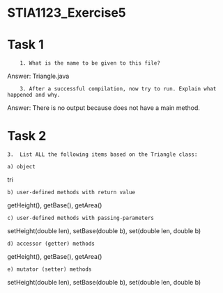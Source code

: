 # STIA1123_Exercise5
# Task 1
```
    1. What is the name to be given to this file?
```
Answer: Triangle.java
```
    3. After a successful compilation, now try to run. Explain what happened and why.
```
Answer: There is no output because does not have a main method.

# Task 2
```
3.	List ALL the following items based on the Triangle class:
```
    a) object
tri
```
b) user-defined methods with return value
```
getHeight(), getBase(), getArea()
```
c) user-defined methods with passing-parameters 
```
setHeight(double len), setBase(double b), set(double len, double b)
```
d) accessor (getter) methods
```
getHeight(), getBase(), getArea()
```
e) mutator (setter) methods
```
setHeight(double len), setBase(double b), set(double len, double b)
